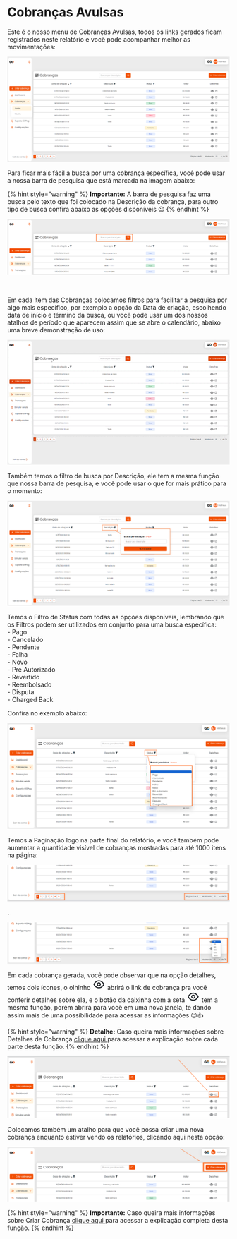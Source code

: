 # Cobranças Avulsas

<p>Este é o nosso menu de Cobranças Avulsas, todos os links gerados ficam registrados neste relatório e você pode acompanhar melhor as movimentações:</p>

![cobrancas_menu_avulsa](/assets/prints/cobrancas_menu_avulsa.png)

<p>Para ficar mais fácil a busca por uma cobrança específica, você pode usar a nossa barra de pesquisa que está marcada na imagem abaixo:</p>

{% hint style="warning" %}
**Importante:**  A barra de pesquisa faz uma busca pelo texto que foi colocado na Descrição da cobrança, para outro tipo de busca confira abaixo as opções disponíveis 😉
{% endhint %}

![cobrancas_menu_avulsa_barra_pesquisa](/assets/prints/cobrancas_menu_avulsa_barra_pesquisa.png)

<br>

<p>Em cada item das Cobranças colocamos filtros para facilitar a pesquisa por algo mais específico, por exemplo a opção da Data de criação, escolhendo data de início e término da busca, ou você pode usar um dos nossos atalhos de período que aparecem assim que se abre o calendário, abaixo uma breve demonstração de uso:</p>

![cobrancas_menu_avulsa_filtro_data_criacao](/assets/prints/cobrancas_menu_avulsa_filtro_data_criacao.gif)

<p>Também temos o filtro de busca por Descrição, ele tem a mesma função que nossa barra de pesquisa, e você pode usar o que for mais prático para o momento:</p>

![cobrancas_menu_avulsa_filtro_descricao](/assets/prints/cobrancas_menu_avulsa_filtro_descricao.png)

<p>Temos o Filtro de Status com todas as opções disponíveis, lembrando que os Filtros podem ser utilizados em conjunto para uma busca específica:<br>
 - Pago<br>
 - Cancelado<br>
 - Pendente<br>
 - Falha<br>
 - Novo<br>
 - Pré Autorizado<br>
 - Revertido<br>
 - Reembolsado<br>
 - Disputa<br>
 - Charged Back<br>

 Confira no exemplo abaixo:</p>

![cobrancas_menu_avulsa_filtro_status](/assets/prints/cobrancas_menu_avulsa_filtro_status.png)

<p>Temos a Paginação logo na parte final do relatório, e você também pode aumentar a quantidade visível de cobranças mostradas para até 1000 itens na página:</p>

![cobrancas_menu_avulsa_paginacao_1](/assets/prints/cobrancas_menu_avulsa_paginacao.png)
<p>.</p>

![cobrancas_menu_avulsa_paginacao_2](/assets/prints/cobrancas_menu_avulsa_paginacao_2.png)

Em cada cobrança gerada, você pode observar que na opção detalhes, temos dois ícones, o olhinho <img src="/assets/prints/icon_olho_detalhes_transacao.png" alt="" data-size="line"> abrirá o link de cobrança pra você conferir detalhes sobre ela, e o botão da caixinha com a seta <img src="/assets/prints/icon_olho_detalhes_transacao.png" alt="" data-size="line"> tem a mesma função, porém abrirá para você em uma nova janela, te dando assim mais de uma possibilidade para acessar as informações 😉👍

{% hint style="warning" %}
**Detalhe:** Caso queira mais informações sobre Detalhes de Cobrança [clique aqui ](https://docs.gopag.com.br/criar_cobranca/link_cobranca) para acessar a explicação sobre cada parte desta função.
{% endhint %}

![cobrancas_menu_avulsa_detalhes_cobranca](/assets/prints/cobrancas_menu_avulsa_detalhes_cobranca.png)


<p>Colocamos também um atalho para que você possa criar uma nova cobrança enquanto estiver vendo os relatórios, clicando aqui nesta opção:</p>

![cobrancas_menu_avulsa_criar_cobranca](/assets/prints/cobrancas_menu_avulsa_criar_cobranca.png)

{% hint style="warning" %}
**Importante:** Caso queira mais informações sobre Criar Cobrança [clique aqui ](https://docs.gopag.com.br/criar_cobranca) para acessar a explicação completa desta função.
{% endhint %}